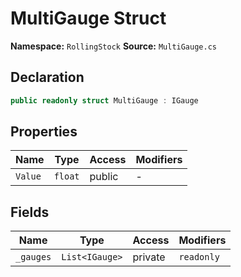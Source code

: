 # MultiGauge Struct

**Namespace:** `RollingStock`
**Source:** `MultiGauge.cs`

## Declaration

```csharp
public readonly struct MultiGauge : IGauge
```

## Properties

| Name | Type | Access | Modifiers |
|------|------|--------|-----------|
| `Value` | `float` | public | - |

## Fields

| Name | Type | Access | Modifiers |
|------|------|--------|-----------|
| `_gauges` | `List<IGauge>` | private | `readonly` |

